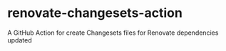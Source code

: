 # renovate-changesets-action

A GitHub Action for create Changesets files for Renovate dependencies updated
